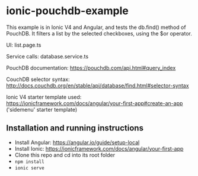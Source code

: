 # ionic-pouchdb-example

This example is in Ionic V4 and Angular, and tests the db.find() method of PouchDB. It filters a list by the selected checkboxes, using the $or operator.

UI: list.page.ts

Service calls: database.service.ts

PouchDB documentation: https://pouchdb.com/api.html#query_index

CouchDB selector syntax: http://docs.couchdb.org/en/stable/api/database/find.html#selector-syntax

Ionic V4 starter template used: https://ionicframework.com/docs/angular/your-first-app#create-an-app ('sidemenu' starter template)

## Installation and running instructions
- Install Angular: https://angular.io/guide/setup-local
- Install Ionic: https://ionicframework.com/docs/angular/your-first-app
- Clone this repo and cd into its root folder
- `npm install`
- `ionic serve`
